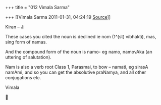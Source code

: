 +++
title = "012 Vimala Sarma"

+++
[[Vimala Sarma	2011-01-31, 04:24:19 [Source](https://groups.google.com/g/samskrita/c/XqC4LjwtVkM)]]



Kiran – Ji

These cases you cited the noun is declined ie nom (1^(st) vibhakti), mas, sing form of namas.

And the compound form of the noun is namo- eg namo, namovAka (an uttering of salutation).



Nam is also a verb root Class 1, Parasmai, to bow – namati, eg sirasA namAmi, and so you can get the absolutive praNamya, and all other conjugations etc.

Vimala




